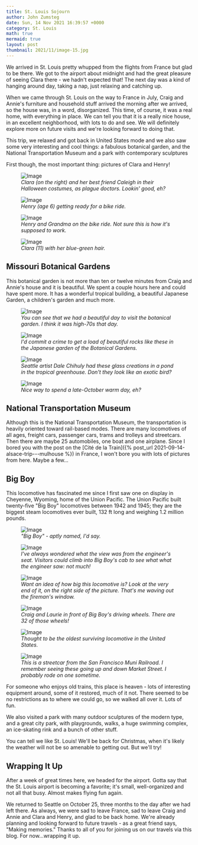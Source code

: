 ```yaml
---
title: St. Louis Sojourn
author: John Zumsteg
date: Sun, 14 Nov 2021 16:39:57 +0000
category: St. Louis
math: true
mermaid: true
layout: post
thumbnail: 2021/11/image-15.jpg
---
```

We arrived in St. Louis pretty whupped from the flights from France but glad to be there. We got to the airport about midnight and had the great pleasure of seeing Clara there - we hadn't expected that! The next day was a kind of hanging around day, taking a nap, just relaxing and catching up. 

When we came through St. Louis on the way to France in July, Craig and Annie's furniture and household stuff arrived the morning after we arrived, so the house was, in a word, disorganized. This time, of course, it was a real home, with everything in place. We can tell you that it is a really nice house, in an excellent neighborhood, with lots to do and see. We will definitely explore more on future visits and we're looking forward to doing that. 

This trip, we relaxed and got back in United States mode and we also saw some very interesting and cool things: a fabulous botanical garden, and the National Transportation Museum and a park with contemporary sculptures

First though, the most important thing: pictures of Clara and Henry!

<figure class = "portrait" >
	<img src="{{"/assets/images/2021/11/image-15.jpg" | prepend: site.baseurl | prepend: site.url }}" alt="Image" />
	<figcaption><em>Clara (on the right) and her best friend Caleigh in their Halloween costumes, as plague doctors. Lookin' good, eh?</em></figcaption>
</figure>



<figure class = "portrait" >
	<img src="{{ "/assets/images/2021/11/image-16.jpg" | prepend: site.baseurl | prepend: site.url }}" alt="Image" />
	<figcaption><em>Henry (age 6) getting ready for a bike ride.</em></figcaption>
</figure>



<figure class = "landscape" >
	<img src="{{"/assets/images/2021/11/image-17.jpg" | prepend: site.baseurl | prepend: site.url }}" alt="Image" />
	<figcaption><em>Henry and Grandma on the bike ride. Not sure this is how it's supposed to work.</em></figcaption>
</figure>



<figure class = "portrait" >
	<img src="{{"/assets/images/2021/11/image-2.jpg" | prepend: site.baseurl | prepend: site.url }}" alt="Image" />
	<figcaption><em>Clara (11) with her blue-green hair.</em></figcaption>
</figure>


<h2>Missouri Botanical Gardens</h2>
This botanical garden is not more than ten or twelve minutes from Craig and Annie's house and it is beautiful. We spent a couple hours here and could have spent more. It has a wonderful tropical building, a beautiful Japanese Garden, a children's garden and much more. 

<figure class = "landscape">
	<img src="{{"/assets/images/2021/11/image-8.jpg" | prepend: site.baseurl | prepend: site.url }}" alt="Image" />
	<figcaption><em>You can see that we had a beautiful day to visit the botanical garden. I think it was high-70s that day.</em></figcaption>
</figure>



<figure class = "landscape">
	<img src="{{"/assets/images/2021/11/image-7.jpg" | prepend: site.baseurl | prepend: site.url }}" alt="Image" />
	<figcaption><em>I'd commit a crime to get a load of beautiful rocks like these in the Japanese garden of the Botanical Gardens.</em></figcaption>
</figure>



<figure class = "landscape">
	<img src="{{"/assets/images/2021/11/image-4.jpg" | prepend: site.baseurl | prepend: site.url }}" alt="Image" />
	<figcaption><em>Seattle artist Dale Chihuly had these glass creations in a pond in the tropical greenhouse. Don't they look like an exotic bird?</em></figcaption>
</figure>



<figure class = "landscape">
	<img src="{{"/assets/images/2021/11/image-21.jpg" | prepend: site.baseurl | prepend: site.url }}" alt="Image" />
	<figcaption><em>Nice way to spend a late-October warm day, eh?</em></figcaption>
</figure>


<h2>National Transportation Museum</h2>
Although this is the National Transportation Museum, the transportation is heavily oriented toward rail-based modes. There are many locomotives of all ages, freight cars, passenger cars, trams and trolleys and streetcars. Then there are maybe 25 automobiles, one boat and one airplane. Since I bored you with the post on the [Cité de la Train]({% post_url 2021-09-14-alsace-trip---mulhouse %}) in France, I won't bore you with lots of pictures from here. Maybe a few...

<h2>Big Boy </h2>
This locomotive has fascinated me since I first saw one on display in Cheyenne, Wyoming, home of the Union Pacific. The Union Pacific built twenty-five "Big Boy" locomotives between 1942 and 1945; they are the biggest steam locomotives ever built, 132 ft long and weighing 1.2 million pounds.  

<figure class = "landscape">
	<img src="{{"/assets/images/2021/11/image-11.jpg" | prepend: site.baseurl | prepend: site.url }}" alt="Image" />
	<figcaption><em>"Big Boy" - aptly named, I'd say.</em></figcaption>
</figure>



<figure class = "portrait">
	<img src="{{"/assets/images/2021/11/image-10.jpg" | prepend: site.baseurl | prepend: site.url }}" alt="Image" />
	<figcaption><em>I've always wondered what the view was from the engineer's seat. Visitors could climb into Big Boy's cab to see what what the engineer saw: not much!</em></figcaption>
</figure>



<figure class = "landscape">
	<img src="{{"/assets/images/2021/11/image-9.jpg" | prepend: site.baseurl | prepend: site.url }}" alt="Image" />
	<figcaption><em>Want an idea of how big this locomotive is? Look at the very end of it, on the right side of the picture. That's me waving out the fireman's window.</em></figcaption>
</figure>



<figure class = "landscape">
	<img src="{{"/assets/images/2021/11/image-12.jpg" | prepend: site.baseurl | prepend: site.url }}" alt="Image" />
	<figcaption><em>Craig and Laurie in front of Big Boy's driving wheels. There are 32 of those wheels!</em></figcaption>
</figure>



<figure class = "landscape">
	<img src="{{"/assets/images/2021/11/image-13.jpg" | prepend: site.baseurl | prepend: site.url }}" alt="Image" />
	<figcaption><em>Thought to be the oldest surviving locomotive in the United States.</em></figcaption>
</figure>



<figure class = "landscape">
	<img src="{{"/assets/images/2021/11/image-14.jpg" | prepend: site.baseurl | prepend: site.url }}" alt="Image" />
	<figcaption><em>This is a streetcar from the San Francisco Muni Railroad. I remember seeing these going up and down Market Street. I probably rode on one sometime.</em></figcaption>
</figure>



For someone who enjoys old trains, this place is heaven - lots of interesting equipment around, some of it restored, much of it not. There seemed to be no restrictions as to where we could go, so we walked all over it. Lots of fun.

We also visited a park with many outdoor sculptures of the modern type, and a great city park, with playgrounds, walks, a huge swimming complex, an ice-skating rink and a bunch of other stuff. 

You can tell we like St. Louis! We'll be back for Christmas, when it's likely the weather will not be so amenable to getting out. But we'll try!
<h2>Wrapping It Up</h2>
After a week of great times here, we headed for the airport. Gotta say that the St. Louis airport is becoming a favorite; it's small, well-organized and not all that busy. Almost makes flying fun again.

We returned to Seattle on October 25, three months to the day after we had left there. As always, we were sad to leave France, sad to leave Craig and Annie and Clara and Henry, and glad to be back home. We're already planning and looking forward to future travels - as a great friend says, "Making memories." Thanks to all of you for joining us on our travels via this blog. For now...wrapping it up. 
